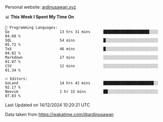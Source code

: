 Personal website: [ardinusawan.xyz](https://ardinusawan.xyz)

<!--START_SECTION:waka-->
📊 **This Week I Spent My Time On** 

```text
💬 Programming Languages: 
Go                       13 hrs 31 mins      █████████████████████░░░░   84.68 % 
SQL                      54 mins             █░░░░░░░░░░░░░░░░░░░░░░░░   05.72 % 
TeX                      46 mins             █░░░░░░░░░░░░░░░░░░░░░░░░   04.82 % 
Markdown                 17 mins             ░░░░░░░░░░░░░░░░░░░░░░░░░   01.87 % 
CSV                      12 mins             ░░░░░░░░░░░░░░░░░░░░░░░░░   01.34 % 

🔥 Editors: 
GoLand                   14 hrs 42 mins      ███████████████████████░░   92.17 % 
Neovim                   1 hr 15 mins        ██░░░░░░░░░░░░░░░░░░░░░░░   07.83 % 
```


 Last Updated on 14/12/2024 10:20:21 UTC
<!--END_SECTION:waka-->
Data taken from https://wakatime.com/@ardinusawan
